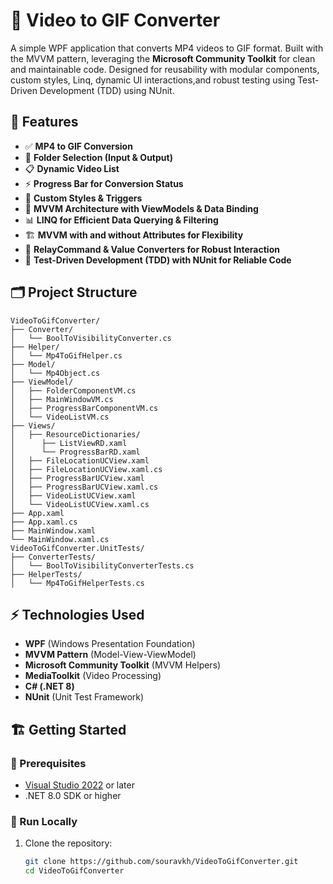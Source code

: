 # 🎥 Video to GIF Converter
A simple WPF application that converts MP4 videos to GIF format. Built with the MVVM pattern, leveraging the **Microsoft Community Toolkit** for clean and maintainable code. Designed for reusability with modular components, custom styles, Linq, dynamic UI interactions,and robust testing using Test-Driven Development (TDD) using NUnit.

## 🚀 Features
- ✅ **MP4 to GIF Conversion**  
- 📂 **Folder Selection (Input & Output)**  
- 📋 **Dynamic Video List**  
- ⚡ **Progress Bar for Conversion Status**  
- 🎨 **Custom Styles & Triggers**  
- 🔄 **MVVM Architecture with ViewModels & Data Binding**  
- 📊 **LINQ for Efficient Data Querying & Filtering**  
- 🏗️ **MVVM with and without Attributes for Flexibility**  
- 🔗 **RelayCommand & Value Converters for Robust Interaction**
- 🧪 **Test-Driven Development (TDD) with NUnit for Reliable Code**
 

## 🗂️ Project Structure  
```
VideoToGifConverter/
├── Converter/
│   └── BoolToVisibilityConverter.cs
├── Helper/
│   └── Mp4ToGifHelper.cs
├── Model/
│   └── Mp4Object.cs
├── ViewModel/
│   ├── FolderComponentVM.cs
│   ├── MainWindowVM.cs
│   ├── ProgressBarComponentVM.cs
│   └── VideoListVM.cs
├── Views/
│   ├── ResourceDictionaries/
│      ├── ListViewRD.xaml
│      └── ProgressBarRD.xaml
│   ├── FileLocationUCView.xaml
│   ├── FileLocationUCView.xaml.cs
│   ├── ProgressBarUCView.xaml
│   ├── ProgressBarUCView.xaml.cs
│   ├── VideoListUCView.xaml
│   └── VideoListUCView.xaml.cs
├── App.xaml
├── App.xaml.cs
├── MainWindow.xaml
└── MainWindow.xaml.cs
VideoToGifConverter.UnitTests/
├── ConverterTests/
│   └── BoolToVisibilityConverterTests.cs
├── HelperTests/
│   └── Mp4ToGifHelperTests.cs
```


## ⚡ Technologies Used
- **WPF** (Windows Presentation Foundation)  
- **MVVM Pattern** (Model-View-ViewModel)  
- **Microsoft Community Toolkit** (MVVM Helpers)  
- **MediaToolkit** (Video Processing)  
- **C# (.NET 8)**
- **NUnit** (Unit Test Framework)

## 🏗️ Getting Started

### 🔧 Prerequisites
- [Visual Studio 2022](https://visualstudio.microsoft.com/vs/) or later  
- .NET 8.0 SDK or higher

### 🚀 Run Locally
1. Clone the repository:  
   ```bash
   git clone https://github.com/souravkh/VideoToGifConverter.git
   cd VideoToGifConverter
